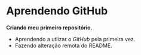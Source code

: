 # Aprendendo GitHub

 **Criando meu primeiro repositório.**

 - Aprendendo a utlizar o *GitHub* pela primeira vez.
 - Fazendo alteração remota do README.
